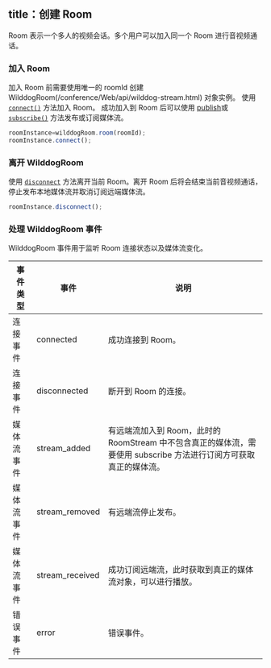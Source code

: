 title：创建 Room
---
Room 表示一个多人的视频会话。多个用户可以加入同一个 Room 进行音视频通话。

### 加入 Room
加入 Room 前需要使用唯一的 roomId 创建 WilddogRoom(/conference/Web/api/wilddog-stream.html) 对象实例。
使用 [`connect()`](/conference/Web/api/wilddog-stream.html#connect()) 方法加入 Room。
成功加入到 Room 后可以使用 [publish](/conference/Web/api/wilddog-room.html#publish(localStream))或 [`subscribe()`](/conference/Web/api/wilddog-room.html#subscribe(roomStream)) 方法发布或订阅媒体流。

```javascript
roomInstance=wilddogRoom.room(roomId);
roomInstance.connect();
```
### 离开 WilddogRoom

使用 [`disconnect`](/conference/Web/api/wilddog-stream.html#disconnect()) 方法离开当前 Room。离开 Room 后将会结束当前音视频通话，停止发布本地媒体流并取消订阅远端媒体流。

```javascript
roomInstance.disconnect();
```

### 处理 WilddogRoom 事件

WilddogRoom 事件用于监听 Room 连接状态以及媒体流变化。


|事件类型|事件|说明|
|--|--|--|
|连接事件|connected|成功连接到 Room。|
|连接事件|disconnected|断开到 Room 的连接。|
|媒体流事件|stream_added|有远端流加入到 Room，此时的RoomStream 中不包含真正的媒体流，需要使用 subscribe 方法进行订阅方可获取真正的媒体流。|
|媒体流事件|stream_removed|有远端流停止发布。|
|媒体流事件|stream_received|成功订阅远端流，此时获取到真正的媒体流对象，可以进行播放。|
|错误事件|error|错误事件。|

